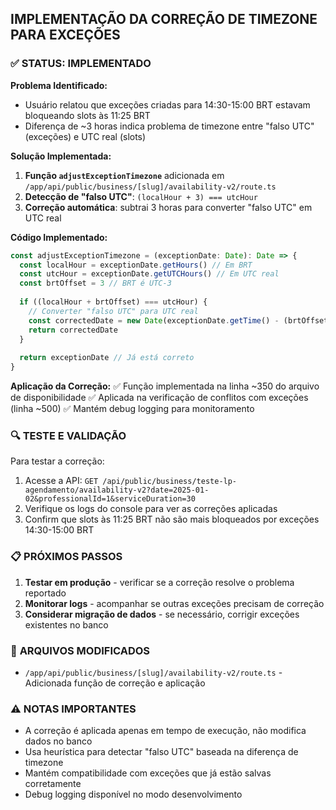 ## IMPLEMENTAÇÃO DA CORREÇÃO DE TIMEZONE PARA EXCEÇÕES

### ✅ **STATUS: IMPLEMENTADO**

**Problema Identificado:**
- Usuário relatou que exceções criadas para 14:30-15:00 BRT estavam bloqueando slots às 11:25 BRT
- Diferença de ~3 horas indica problema de timezone entre "falso UTC" (exceções) e UTC real (slots)

**Solução Implementada:**
1. **Função `adjustExceptionTimezone`** adicionada em `/app/api/public/business/[slug]/availability-v2/route.ts`
2. **Detecção de "falso UTC"**: `(localHour + 3) === utcHour` 
3. **Correção automática**: subtrai 3 horas para converter "falso UTC" em UTC real

**Código Implementado:**
```typescript
const adjustExceptionTimezone = (exceptionDate: Date): Date => {
  const localHour = exceptionDate.getHours() // Em BRT
  const utcHour = exceptionDate.getUTCHours() // Em UTC real
  const brtOffset = 3 // BRT é UTC-3
  
  if ((localHour + brtOffset) === utcHour) {
    // Converter "falso UTC" para UTC real
    const correctedDate = new Date(exceptionDate.getTime() - (brtOffset * 60 * 60 * 1000))
    return correctedDate
  }
  
  return exceptionDate // Já está correto
}
```

**Aplicação da Correção:**
✅ Função implementada na linha ~350 do arquivo de disponibilidade
✅ Aplicada na verificação de conflitos com exceções (linha ~500)
✅ Mantém debug logging para monitoramento

### 🔍 **TESTE E VALIDAÇÃO**

Para testar a correção:
1. Acesse a API: `GET /api/public/business/teste-lp-agendamento/availability-v2?date=2025-01-02&professionalId=1&serviceDuration=30`
2. Verifique os logs do console para ver as correções aplicadas
3. Confirm que slots às 11:25 BRT não são mais bloqueados por exceções 14:30-15:00 BRT

### 📋 **PRÓXIMOS PASSOS**

1. **Testar em produção** - verificar se a correção resolve o problema reportado
2. **Monitorar logs** - acompanhar se outras exceções precisam de correção
3. **Considerar migração de dados** - se necessário, corrigir exceções existentes no banco

### 🔧 **ARQUIVOS MODIFICADOS**
- `/app/api/public/business/[slug]/availability-v2/route.ts` - Adicionada função de correção e aplicação

### ⚠️ **NOTAS IMPORTANTES**
- A correção é aplicada apenas em tempo de execução, não modifica dados no banco
- Usa heurística para detectar "falso UTC" baseada na diferença de timezone
- Mantém compatibilidade com exceções que já estão salvas corretamente
- Debug logging disponível no modo desenvolvimento
